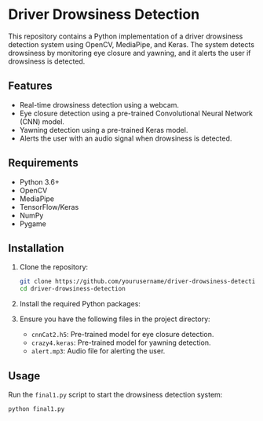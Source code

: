 # Driver Drowsiness Detection

This repository contains a Python implementation of a driver drowsiness detection system using OpenCV, MediaPipe, and Keras. The system detects drowsiness by monitoring eye closure and yawning, and it alerts the user if drowsiness is detected.

## Features

- Real-time drowsiness detection using a webcam.
- Eye closure detection using a pre-trained Convolutional Neural Network (CNN) model.
- Yawning detection using a pre-trained Keras model.
- Alerts the user with an audio signal when drowsiness is detected.

## Requirements

- Python 3.6+
- OpenCV
- MediaPipe
- TensorFlow/Keras
- NumPy
- Pygame

## Installation

1. Clone the repository:

    ```sh
    git clone https://github.com/yourusername/driver-drowsiness-detection.git
    cd driver-drowsiness-detection
    ```

2. Install the required Python packages:

3. Ensure you have the following files in the project directory:
    - `cnnCat2.h5`: Pre-trained model for eye closure detection.
    - `crazy4.keras`: Pre-trained model for yawning detection.
    - `alert.mp3`: Audio file for alerting the user.

## Usage

Run the `final1.py` script to start the drowsiness detection system:

```sh
python final1.py
